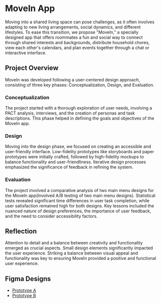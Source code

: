 # MoveIn App

Moving into a shared living space can pose challenges, as it often involves adapting to new living arrangements, social dynamics, and different lifestyles. To ease this transition, we propose "MoveIn," a specially designed app that offers roommates a fun and social way to connect through shared interests and backgrounds, distribute household chores, view each other's calendars, and plan events together through a chat or interactive interface.

## Project Overview

MoveIn was developed following a user-centered design approach, consisting of three key phases: Conceptualization, Design, and Evaluation.

### Conceptualization

The project started with a thorough exploration of user needs, involving a PACT analysis, interviews, and the creation of personas and task descriptions. This phase helped in defining the goals and objectives of the MoveIn app.

### Design

Moving into the design phase, we focused on creating an accessible and user-friendly interface. Low-fidelity prototypes like storyboards and paper prototypes were initially crafted, followed by high-fidelity mockups to balance functionality and user-friendliness. Iterative design processes emphasized the significance of feedback in refining the system.

### Evaluation

The project involved a comparative analysis of two main menu designs for the MoveIn app(Involved A/B testing of two main menu designs). Statistical tests revealed significant time differences in user task completion, while user satisfaction remained high for both designs. Key lessons included the nuanced nature of design preferences, the importance of user feedback, and the need to consider accessibility factors.

## Reflection

Attention to detail and a balance between creativity and functionality emerged as crucial aspects. Small design elements significantly impacted the user experience. Striking a balance between visual appeal and functionality was key to ensuring MoveIn provided a positive and functional user experience.

## Figma Designs

- [Prototype A](https://www.figma.com/file/Eydy2nmj1DxpWU4W2smIu3/A6-HCI-Design-1?type=design&node-id=0-1&mode=design&t=MkMMYyCc7L0UXo18-0)
- [Prototype B](https://www.figma.com/file/SsURd6QixpvNEyKIZGGzk4/A6-HCI-Design-2?type=design&node-id=0-1&mode=design)
